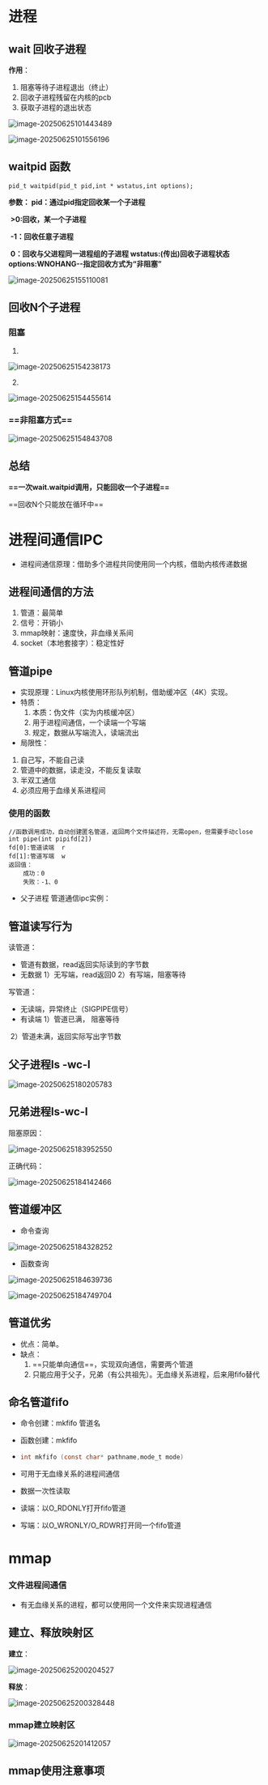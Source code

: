# 进程

## wait 回收子进程

**作用**：

1.  阻塞等待子进程退出（终止）
2. 回收子进程残留在内核的pcb
3. 获取子进程的退出状态

![image-20250625101443489](C:\Users\a1956\AppData\Roaming\Typora\typora-user-images\image-20250625101443489.png)

![image-20250625101556196](C:\Users\a1956\AppData\Roaming\Typora\typora-user-images\image-20250625101556196.png)



## waitpid 函数

```
pid_t waitpid(pid_t pid,int * wstatus,int options);
```

**参数：
	pid：通过pid指定回收某一个子进程**

​     **>0:回收，某一个子进程**

​     **-1：回收任意子进程**

​      **0：回收与父进程同一进程组的子进程
​	wstatus:(传出)回收子进程状态
​	options:WNOHANG--指定回收方式为“非阻塞”**

![image-20250625155110081](C:/Users/a1956/AppData/Roaming/Typora/typora-user-images/image-20250625155110081.png)





## 回收N个子进程

### 阻塞 

1. 

![image-20250625154238173](C:/Users/a1956/AppData/Roaming/Typora/typora-user-images/image-20250625154238173.png)

2. 

![image-20250625154455614](C:/Users/a1956/AppData/Roaming/Typora/typora-user-images/image-20250625154455614.png)

### ==非阻塞方式==

![image-20250625154843708](C:/Users/a1956/AppData/Roaming/Typora/typora-user-images/image-20250625154843708.png)

## 总结

**==一次wait.waitpid调用，只能回收一个子进程==**

==回收N个只能放在循环中==





# 进程间通信IPC

- 进程间通信原理：借助多个进程共同使用同一个内核，借助内核传递数据

## 进程间通信的方法

1. 管道：最简单
2. 信号：开销小
3. mmap映射：速度快，非血缘关系间
4. socket（本地套接字）：稳定性好

## 管道pipe

- 实现原理：Linux内核使用环形队列机制，借助缓冲区（4K）实现。
- 特质：
  1. 本质：伪文件（实为内核缓冲区）
  2. 用于进程间通信，一个读端一个写端
  3. 规定，数据从写端流入，读端流出
- 局限性：

1. 自己写，不能自己读
2. 管道中的数据，读走没，不能反复读取
3. 半双工通信
4. 必须应用于血缘关系进程间

### 使用的函数

```shell
//函数调用成功，自动创建匿名管道，返回两个文件描述符，无需open，但需要手动close
int pipe(int pipifd[2])
fd[0]:管道读端  r
fd[1]:管道写端  w
返回值：
	成功：0
	失败：-1、0
```

- 父子进程 管道通信ipc实例：

 

## 管道读写行为

读管道：

- 管道有数据，read返回实际读到的字节数
- 无数据 1）无写端，read返回0  2）有写端，阻塞等待

写管道：

-  无读端，异常终止（SIGPIPE信号）
- 有读端  1）管道已满， 阻塞等待

​                     2）管道未满，返回实际写出字节数



## 父子进程ls -wc-l

![image-20250625180205783](C:/Users/a1956/AppData/Roaming/Typora/typora-user-images/image-20250625180205783.png)





## 兄弟进程ls-wc-l

阻塞原因：

![image-20250625183952550](C:/Users/a1956/AppData/Roaming/Typora/typora-user-images/image-20250625183952550.png)

正确代码：

![image-20250625184142466](C:/Users/a1956/AppData/Roaming/Typora/typora-user-images/image-20250625184142466.png)

## 管道缓冲区

- 命令查询

![image-20250625184328252](C:/Users/a1956/AppData/Roaming/Typora/typora-user-images/image-20250625184328252.png)



- 函数查询

![image-20250625184639736](C:/Users/a1956/AppData/Roaming/Typora/typora-user-images/image-20250625184639736.png)



![image-20250625184749704](C:/Users/a1956/AppData/Roaming/Typora/typora-user-images/image-20250625184749704.png)



## 管道优劣

- 优点：简单。
- 缺点：
  1. ==只能单向通信==，实现双向通信，需要两个管道
  2. 只能应用于父子，兄弟（有公共祖先）。无血缘关系进程，后来用fifo替代



## 命名管道fifo

- 命令创建：mkfifo 管道名

- 函数创建：mkfifo

- ```c
  int mkfifo (const char* pathname,mode_t mode)
  ```

- 可用于无血缘关系的进程间通信
- 数据一次性读取
- 读端：以O_RDONLY打开fifo管道
- 写端：以O_WRONLY/O_RDWR打开同一个fifo管道



# mmap

### 文件进程间通信

- 有无血缘关系的进程，都可以使用同一个文件来实现进程通信



## 建立、释放映射区

**建立**：

![image-20250625200204527](C:/Users/a1956/AppData/Roaming/Typora/typora-user-images/image-20250625200204527.png)

**释放**：

![image-20250625200328448](C:/Users/a1956/AppData/Roaming/Typora/typora-user-images/image-20250625200328448.png)



### mmap建立映射区

![image-20250625201412057](C:/Users/a1956/AppData/Roaming/Typora/typora-user-images/image-20250625201412057.png)



## mmap使用注意事项

 
